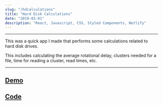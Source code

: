 ```yaml
---
slug: "/hdcalculations"
title: "Hard Disk Calculations"
date: "2019-03-01"
description: "React, Javascript, CSS, Styled Components, Netlify"
---
```

---

This was a quick app I made that performs some calculations related to hard disk drives.

This includes calculating the average rotational delay, clusters needed for a file, time for reading a cluster, 
read times, etc.

---
[Demo](https://compassionate-roentgen-56931d.netlify.com/)
---
[Code](https://github.com/danny-rangel/hard-disk-calculations)
---